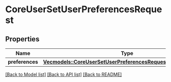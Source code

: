 # CoreUserSetUserPreferencesRequest

## Properties

Name | Type | Description | Notes
------------ | ------------- | ------------- | -------------
**preferences** | [**Vec<models::CoreUserSetUserPreferencesRequestPreferencesInner>**](core_user_set_user_preferences_request_preferences_inner.md) |  | 

[[Back to Model list]](../README.md#documentation-for-models) [[Back to API list]](../README.md#documentation-for-api-endpoints) [[Back to README]](../README.md)


